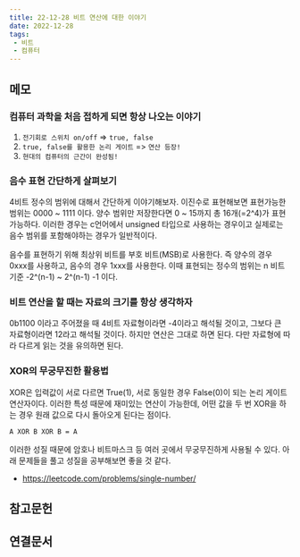 ```yaml
---
title: 22-12-28 비트 연산에 대한 이야기
date: 2022-12-28
tags:
 - 비트
 - 컴퓨터
---
```


## 메모

### 컴퓨터 과학을 처음 접하게 되면 항상 나오는 이야기

1. `전기회로 스위치 on/off` => `true, false`
2. `true, false를 활용한 논리 게이트` => `연산 등장!`
3. `현대의 컴퓨터의 근간이 완성됨!`

### 음수 표현 간단하게 살펴보기

4비트 정수의 범위에 대해서 간단하게 이야기해보자. 이진수로 표현해보면 표현가능한 범위는 0000 ~ 1111 이다. 양수 범위만 저장한다면 0 ~ 15까지 총 16개(=2^4)가 표현 가능하다. 이러한 경우는 c언어에서 unsigned 타입으로 사용하는 경우이고 실제로는 음수 범위를 포함해야하는 경우가 일반적이다.

음수를 표현하기 위해 최상위 비트를 부호 비트(MSB)로 사용한다. 즉 양수의 경우 0xxx를 사용하고, 음수의 경우 1xxx를 사용한다. 이때 표현되는 정수의 범위는 n 비트 기준 -2^(n-1) ~ 2^(n-1) -1 이다.

### 비트 연산을 할 때는 자료의 크기를 항상 생각하자

0b1100 이라고 주어졌을 때 4비트 자료형이라면 -4이라고 해석될 것이고, 그보다 큰 자료형이라면 12라고 해석될 것이다. 하지만 연산은 그대로 하면 된다. 다만 자료형에 따라 다르게 읽는 것을 유의하면 된다.

### XOR의 무궁무진한 활용법

XOR은 입력값이 서로 다르면 True(1), 서로 동일한 경우 False(0)이 되는 논리 게이트 연산자이다. 이러한 특성 때문에 재미있는 연산이 가능한데, 어떤 값을 두 번 XOR을 하는 경우 원래 값으로 다시 돌아오게 된다는 점이다.

```
A XOR B XOR B = A 
```

이러한 성질 때문에 암호나 비트마스크 등 여러 곳에서 무궁무진하게 사용될 수 있다. 아래 문제들을 풀고 성질을 공부해보면 좋을 것 같다.

- https://leetcode.com/problems/single-number/


## 참고문헌


## 연결문서

